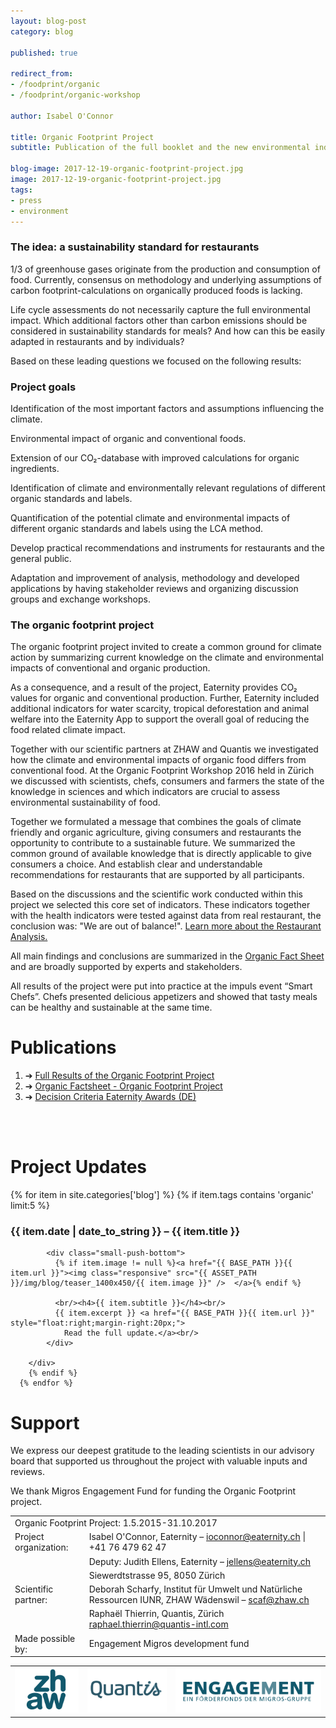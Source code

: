 ```yaml
---
layout: blog-post
category: blog

published: true

redirect_from:
- /foodprint/organic
- /foodprint/organic-workshop

author: Isabel O'Connor

title: Organic Footprint Project
subtitle: Publication of the full booklet and the new environmental indicators.

blog-image: 2017-12-19-organic-footprint-project.jpg
image: 2017-12-19-organic-footprint-project.jpg
tags:
- press
- environment
---
```


### The idea: a sustainability standard for restaurants

1/3 of greenhouse gases originate from the production and consumption of food. Currently, consensus on methodology and underlying assumptions of carbon footprint-calculations on organically produced foods is lacking.

Life cycle assessments do not necessarily capture the full environmental impact. Which additional factors other than carbon emissions should be considered in sustainability standards for meals? And how can this be easily adapted in restaurants and by individuals?

Based on these leading questions we focused on the following results:

### Project goals

Identification of the most important factors and assumptions influencing the climate.

Environmental impact of organic and conventional foods.

Extension of our CO₂-database with improved calculations for organic ingredients.

Identification of climate and environmentally relevant regulations of different organic standards and labels.

Quantification of the potential climate and environmental impacts of different organic standards and labels using the LCA method.

Develop practical recommendations and instruments for restaurants and the general public.

Adaptation and improvement of analysis, methodology and developed applications by having stakeholder reviews and organizing discussion groups and exchange workshops.

### The organic footprint project

The organic footprint project invited to create a common ground for climate action by summarizing current knowledge on the climate and environmental impacts of conventional and organic production.

As a consequence, and a result of the project, Eaternity provides CO₂ values for organic and conventional production. Further, Eaternity included additional indicators for water scarcity, tropical deforestation and animal welfare into the Eaternity App to support the overall goal of reducing the food related climate impact.

Together with our scientific partners at ZHAW and Quantis we investigated how the climate and environmental impacts of organic food differs from conventional food. At the Organic Footprint Workshop 2016 held in Zürich we discussed with scientists, chefs, consumers and farmers the state of the knowledge in sciences and which indicators are crucial to assess environmental sustainability of food.

Together we formulated a message that combines the goals of climate friendly and organic agriculture, giving consumers and restaurants the opportunity to contribute to a sustainable future. We summarized the common ground of available knowledge that is directly applicable to give consumers a choice. And establish clear and understandable recommendations for restaurants that are supported by all participants.

Based on the discussions and the scientific work conducted within this project we selected this core set of indicators. These indicators together with the health indicators were tested against data from real restaurant, the conclusion was: "We are out of balance!". <a href="">Learn more about the Restaurant Analysis.</a>

All main findings and conclusions are summarized in the <a href="">Organic Fact Sheet</a> and are broadly supported by experts and stakeholders.

All results of the project were put into practice at the <a>impuls event “Smart Chefs”</a>. Chefs presented delicious appetizers and showed that tasty meals can be healthy and sustainable at the same time.

# Publications

<ol>
  <li> ➔ <a href="/blog/smart-chefs-research-results">Full Results of the Organic Footprint Project</a></li>
  <li> ➔ <a href="/assets/smart-chefs/170927-Eaternity-fact_sheet_booklet.pdf">Organic Factsheet - Organic Footprint Project</a></li>
  <li> ➔ <a href="/assets/smart-chefs/2017-Entscheidungskriterien-Eaternity-Award-DE.pdf">Decision Criteria Eaternity Awards (DE)</a></li>
</ol>
<br />
<br />

# Project Updates

<div class="row push-bottom push-top">
      {% for item in site.categories['blog']  %}
         {% if item.tags contains 'organic' limit:5 %}
        <div class="col-xs-12 col-sm-12  col-md-12">
        <h3>{{ item.date | date_to_string }} – {{ item.title }}</h3>

            <div class="small-push-bottom">
              {% if item.image != null %}<a href="{{ BASE_PATH }}{{ item.url }}"><img class="responsive" src="{{ ASSET_PATH }}/img/blog/teaser_1400x450/{{ item.image }}" />  </a>{% endif %}

              <br/><h4>{{ item.subtitle }}</h4><br/>
              {{ item.excerpt }} <a href="{{ BASE_PATH }}{{ item.url }}" style="float:right;margin-right:20px;">
                Read the full update.</a><br/>
            </div>

        </div>
        {% endif %}
      {% endfor %}

</div>

# Support

We express our deepest gratitude to the leading scientists in our advisory board that supported us throughout the project with valuable inputs and reviews.

We thank Migros Engagement Fund for funding the Organic Footprint project.

<table class="table table-hover">
   <tbody>
    <tr>
     <td class="active" colspan="2">Organic Footprint Project: 1.5.2015-31.10.2017</td>
   </tr>
   <tr>
     <td class="active">Project organization: </td>
     <td class="bgLightBlue">Isabel O'Connor, Eaternity – <a href="mailto:ioconnor@eaternity.ch">ioconnor@eaternity.ch</a> | +41 76 479 62 47</td>
   </tr>
   <tr>
     <td class="active"></td>
     <td class="bgLightBlue">Deputy: Judith Ellens, Eaternity – <a href="mailto:jellens@eaternity.ch">jellens@eaternity.ch</a></td>
   </tr>
   <tr>
     <td class="active"></td>
     <td class="bgLightBlue">Siewerdtstrasse 95, 8050 Zürich</td>
   </tr>
   <tr>
     <td class="active">Scientific partner:</td>
     <td class="bgLightBlue">Deborah Scharfy, Institut für Umwelt und Natürliche Ressourcen IUNR, ZHAW Wädenswil –  <a href="mailto:scaf@zhaw.ch">scaf@zhaw.ch</a></td>
   </tr>
     <tr>
       <td class="active"></td>
       <td class="bgLightBlue">Raphaël Thierrin, Quantis, Zürich <a href="mailto:raphael.thierrin@quantis-intl.com">raphael.thierrin@quantis-intl.com</a></td>
     </tr>
   <tr>
     <td class="active">Made possible by:</td>
     <td class="bgLightBlue">Engagement Migros development fund</td>
   </tr>
  </tbody>
</table>

<table class="table table-hover">
<tbody>
<tr>
  <td>  <a href="https://www.zhaw.ch/iunr/gof"><img src="/img/organic-foodprint/logo-zhaw.svg"></a></td>
  <td ><a href="https://quantis-intl.com"><img src="/img/partners/quantis.svg"></a></td>
  <td >  <a href="http://www.engagement-migros.ch/de/pioniere/eaternity"><img src="/img/organic-foodprint/logo-migrosengagement.svg"></a></td>
</tr>
</tbody>
</table>

[organic]: http://www.eaternity.org/assets/smart-chefs/170927-Eaternity-fact_sheet_booklet.pdf
[summary]: http://www.eaternity.org/assets/smart-chefs/2017-12-16-Smart-Chefs-Compilation.pdf
